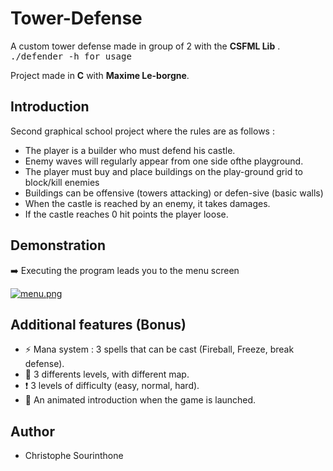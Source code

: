 # Tower-Defense
A custom tower defense made in group of 2 with the __CSFML Lib__ .<br />
<kbd>./defender -h for usage <kdb /> <br />

Project made in __C__ with __Maxime Le-borgne__.

## Introduction
Second graphical school project where the rules are as follows :
  * The player is a builder who must defend his castle.<br />
  * Enemy waves will regularly appear from one side ofthe playground.<br />
  * The player must buy and place buildings on the play-ground grid to block/kill enemies<br />
  * Buildings can be offensive (towers attacking) or defen-sive (basic walls)<br />
  * When the castle is reached by an enemy, it takes damages.<br />
  * If the castle reaches 0 hit points the player loose.<br />

## Demonstration
:arrow_right: Executing the program leads you to the menu screen
  
[![menu.png](https://i.postimg.cc/85VtfCsJ/menu.png)](https://postimg.cc/xktKWnvn)

## Additional features (Bonus)
 
 * :zap: Mana system : 3 spells that can be cast (Fireball, Freeze, break defense). 
 * :house_with_garden: 3 differents levels, with different map.
 *  :heavy_exclamation_mark: 3 levels of difficulty (easy, normal, hard).
 * :stars: An animated introduction when the game is launched.

## Author
 * Christophe Sourinthone
